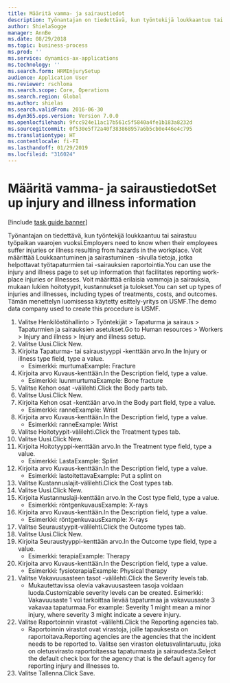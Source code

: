 ```yaml
---
title: Määritä vamma- ja sairaustiedot
description: Työnantajan on tiedettävä, kun työntekijä loukkaantuu tai sairastuu työpaikan vaarojen vuoksi.
author: ShielaSogge
manager: AnnBe
ms.date: 08/29/2018
ms.topic: business-process
ms.prod: ''
ms.service: dynamics-ax-applications
ms.technology: ''
ms.search.form: HRMInjurySetup
audience: Application User
ms.reviewer: rschloma
ms.search.scope: Core, Operations
ms.search.region: Global
ms.author: shielas
ms.search.validFrom: 2016-06-30
ms.dyn365.ops.version: Version 7.0.0
ms.openlocfilehash: 9fcc924e11ac17b561c5f5840a4fe1b183a8232d
ms.sourcegitcommit: 0f530e5f72a40f383868957a6b5cb0e446e4c795
ms.translationtype: HT
ms.contentlocale: fi-FI
ms.lasthandoff: 01/29/2019
ms.locfileid: "316024"
---
```

# <a name="set-up-injury-and-illness-information"></a><span data-ttu-id="71e4f-103">Määritä vamma- ja sairaustiedot</span><span class="sxs-lookup"><span data-stu-id="71e4f-103">Set up injury and illness information</span></span>

[!include [task guide banner](../../includes/task-guide-banner.md)]

<span data-ttu-id="71e4f-104">Työnantajan on tiedettävä, kun työntekijä loukkaantuu tai sairastuu työpaikan vaarojen vuoksi.</span><span class="sxs-lookup"><span data-stu-id="71e4f-104">Employers need to know when their employees suffer injuries or illness resulting from hazards in the workplace.</span></span> <span data-ttu-id="71e4f-105">Voit määrittää Loukkaantuminen ja sairastuminen -sivulla tietoja, jotka helpottavat työtapaturmien tai -sairauksien raportointia.</span><span class="sxs-lookup"><span data-stu-id="71e4f-105">You can use the injury and illness page to set up information that facilitates reporting work-place injuries or illnesses.</span></span> <span data-ttu-id="71e4f-106">Voit määrittää erilaisia vammoja ja sairauksia, mukaan lukien hoitotyypit, kustannukset ja tulokset.</span><span class="sxs-lookup"><span data-stu-id="71e4f-106">You can set up types of injuries and illnesses, including types of treatments, costs, and outcomes.</span></span> <span data-ttu-id="71e4f-107">Tämän menettelyn luomisessa käytetty esittely-yritys on USMF.</span><span class="sxs-lookup"><span data-stu-id="71e4f-107">The demo data company used to create this procedure is USMF.</span></span>

1. <span data-ttu-id="71e4f-108">Valitse Henkilöstöhallinto > Työntekijät > Tapaturma ja sairaus > Tapaturmien ja sairauksien asetukset.</span><span class="sxs-lookup"><span data-stu-id="71e4f-108">Go to Human resources > Workers > Injury and illness > Injury and illness setup.</span></span>
2. <span data-ttu-id="71e4f-109">Valitse Uusi.</span><span class="sxs-lookup"><span data-stu-id="71e4f-109">Click New.</span></span>
3. <span data-ttu-id="71e4f-110">Kirjoita Tapaturma- tai sairaustyyppi -kenttään arvo.</span><span class="sxs-lookup"><span data-stu-id="71e4f-110">In the Injury or illness type field, type a value.</span></span>
    * <span data-ttu-id="71e4f-111">Esimerkki: murtuma</span><span class="sxs-lookup"><span data-stu-id="71e4f-111">Example: Fracture</span></span>  
4. <span data-ttu-id="71e4f-112">Kirjoita arvo Kuvaus-kenttään.</span><span class="sxs-lookup"><span data-stu-id="71e4f-112">In the Description field, type a value.</span></span>
    * <span data-ttu-id="71e4f-113">Esimerkki: luunmurtuma</span><span class="sxs-lookup"><span data-stu-id="71e4f-113">Example: Bone fracture</span></span>  
5. <span data-ttu-id="71e4f-114">Valitse Kehon osat -välilehti.</span><span class="sxs-lookup"><span data-stu-id="71e4f-114">Click the Body parts tab.</span></span>
6. <span data-ttu-id="71e4f-115">Valitse Uusi.</span><span class="sxs-lookup"><span data-stu-id="71e4f-115">Click New.</span></span>
7. <span data-ttu-id="71e4f-116">Kirjoita Kehon osat -kenttään arvo.</span><span class="sxs-lookup"><span data-stu-id="71e4f-116">In the Body part field, type a value.</span></span>
    * <span data-ttu-id="71e4f-117">Esimerkki: ranne</span><span class="sxs-lookup"><span data-stu-id="71e4f-117">Example: Wrist</span></span>  
8. <span data-ttu-id="71e4f-118">Kirjoita arvo Kuvaus-kenttään.</span><span class="sxs-lookup"><span data-stu-id="71e4f-118">In the Description field, type a value.</span></span>
    * <span data-ttu-id="71e4f-119">Esimerkki: ranne</span><span class="sxs-lookup"><span data-stu-id="71e4f-119">Example: Wrist</span></span>  
9. <span data-ttu-id="71e4f-120">Valitse Hoitotyypit-välilehti.</span><span class="sxs-lookup"><span data-stu-id="71e4f-120">Click the Treatment types tab.</span></span>
10. <span data-ttu-id="71e4f-121">Valitse Uusi.</span><span class="sxs-lookup"><span data-stu-id="71e4f-121">Click New.</span></span>
11. <span data-ttu-id="71e4f-122">Kirjoita Hoitotyyppi-kenttään arvo.</span><span class="sxs-lookup"><span data-stu-id="71e4f-122">In the Treatment type field, type a value.</span></span>
    * <span data-ttu-id="71e4f-123">Esimerkki: Lasta</span><span class="sxs-lookup"><span data-stu-id="71e4f-123">Example: Splint</span></span>  
12. <span data-ttu-id="71e4f-124">Kirjoita arvo Kuvaus-kenttään.</span><span class="sxs-lookup"><span data-stu-id="71e4f-124">In the Description field, type a value.</span></span>
    * <span data-ttu-id="71e4f-125">Esimerkki: lastoitettava</span><span class="sxs-lookup"><span data-stu-id="71e4f-125">Example: Put a splint on</span></span>  
13. <span data-ttu-id="71e4f-126">Valitse Kustannuslajit-välilehti.</span><span class="sxs-lookup"><span data-stu-id="71e4f-126">Click the Cost types tab.</span></span>
14. <span data-ttu-id="71e4f-127">Valitse Uusi.</span><span class="sxs-lookup"><span data-stu-id="71e4f-127">Click New.</span></span>
15. <span data-ttu-id="71e4f-128">Kirjoita Kustannuslaji-kenttään arvo.</span><span class="sxs-lookup"><span data-stu-id="71e4f-128">In the Cost type field, type a value.</span></span>
    * <span data-ttu-id="71e4f-129">Esimerkki: röntgenkuvaus</span><span class="sxs-lookup"><span data-stu-id="71e4f-129">Example: X-rays</span></span>  
16. <span data-ttu-id="71e4f-130">Kirjoita arvo Kuvaus-kenttään.</span><span class="sxs-lookup"><span data-stu-id="71e4f-130">In the Description field, type a value.</span></span>
    * <span data-ttu-id="71e4f-131">Esimerkki: röntgenkuvaus</span><span class="sxs-lookup"><span data-stu-id="71e4f-131">Example: X-rays</span></span>  
17. <span data-ttu-id="71e4f-132">Valitse Seuraustyypit-välilehti.</span><span class="sxs-lookup"><span data-stu-id="71e4f-132">Click the Outcome types tab.</span></span>
18. <span data-ttu-id="71e4f-133">Valitse Uusi.</span><span class="sxs-lookup"><span data-stu-id="71e4f-133">Click New.</span></span>
19. <span data-ttu-id="71e4f-134">Kirjoita Seuraustyyppi-kenttään arvo.</span><span class="sxs-lookup"><span data-stu-id="71e4f-134">In the Outcome type field, type a value.</span></span>
    * <span data-ttu-id="71e4f-135">Esimerkki: terapia</span><span class="sxs-lookup"><span data-stu-id="71e4f-135">Example: Therapy</span></span>  
20. <span data-ttu-id="71e4f-136">Kirjoita arvo Kuvaus-kenttään.</span><span class="sxs-lookup"><span data-stu-id="71e4f-136">In the Description field, type a value.</span></span>
    * <span data-ttu-id="71e4f-137">Esimerkki: fysioterapia</span><span class="sxs-lookup"><span data-stu-id="71e4f-137">Example: Physical therapy</span></span>  
21. <span data-ttu-id="71e4f-138">Valitse Vakavuusasteen tasot -välilehti.</span><span class="sxs-lookup"><span data-stu-id="71e4f-138">Click the Severity levels tab.</span></span>
    * <span data-ttu-id="71e4f-139">Mukautettavissa olevia vakavuusasteen tasoja voidaan luoda.</span><span class="sxs-lookup"><span data-stu-id="71e4f-139">Customizable severity levels can be created.</span></span> <span data-ttu-id="71e4f-140">Esimerkki: Vakavuusaste 1 voi tarkoittaa lievää tapaturmaa ja vakavuusaste 3 vakavaa tapaturmaa.</span><span class="sxs-lookup"><span data-stu-id="71e4f-140">For example: Severity 1 might mean a minor injury, where severity 3 might indicate a severe injury.</span></span>  
22. <span data-ttu-id="71e4f-141">Valitse Raportoinnin virastot -välilehti.</span><span class="sxs-lookup"><span data-stu-id="71e4f-141">Click the Reporting agencies tab.</span></span>
    * <span data-ttu-id="71e4f-142">Raportoinnin virastot ovat virastoja, joille tapauksesta on raportoitava.</span><span class="sxs-lookup"><span data-stu-id="71e4f-142">Reporting agencies are the agencies that the incident needs to be reported to.</span></span> <span data-ttu-id="71e4f-143">Valitse sen viraston oletusvalintaruutu, joka on oletusvirasto raportoitaessa tapaturmasta ja sairaudesta.</span><span class="sxs-lookup"><span data-stu-id="71e4f-143">Select the default check box for the agency that is the default agency for reporting injury and illnesses to.</span></span>  
23. <span data-ttu-id="71e4f-144">Valitse Tallenna.</span><span class="sxs-lookup"><span data-stu-id="71e4f-144">Click Save.</span></span>

